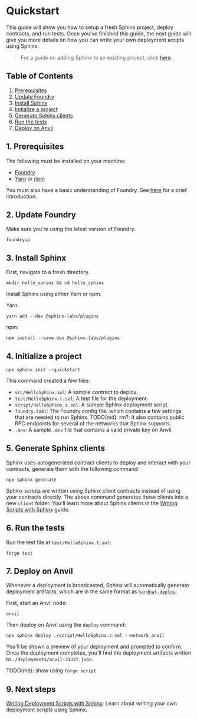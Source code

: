 # Quickstart
This guide will show you how to setup a fresh Sphinx project, deploy contracts, and run tests. Once you've finished this guide, the next guide will give you more details on how you can write your own deployment scripts using Sphinx.

> For a guide on adding Sphinx to an existing project, click [here](https://github.com/sphinx-labs/sphinx/blob/develop/docs/cli-foundry-existing-project.md).

## Table of Contents

1. [Prerequisites](#1-prerequisites)
2. [Update Foundry](#2-update-foundry)
3. [Install Sphinx](#3-install-sphinx)
4. [Initialize a project](#4-initialize-a-project)
5. [Generate Sphinx clients](#5-generate-sphinx-clients)
6. [Run the tests](#6-run-the-tests)
7. [Deploy on Anvil](#7-deploy-on-anvil)

## 1. Prerequisites

The following must be installed on your machine:
- [Foundry](https://book.getfoundry.sh/getting-started/installation)
- [Yarn](https://classic.yarnpkg.com/lang/en/docs/install/) or [npm](https://docs.npmjs.com/downloading-and-installing-node-js-and-npm)

You must also have a basic understanding of Foundry. See [here](https://book.getfoundry.sh/getting-started/first-steps) for a brief introduction.

## 2. Update Foundry

Make sure you're using the latest version of Foundry.

```
foundryup
```

## 3. Install Sphinx

First, navigate to a fresh directory.

```
mkdir hello_sphinx && cd hello_sphinx
```

Install Sphinx using either Yarn or npm.

Yarn:
```
yarn add --dev @sphinx-labs/plugins
```

npm:
```
npm install --save-dev @sphinx-labs/plugins
```

## 4. Initialize a project

```
npx sphinx init --quickstart
```

This command created a few files:
- `src/HelloSphinx.sol`: A sample contract to deploy.
- `test/HelloSphinx.t.sol`: A test file for the deployment.
- `script/HelloSphinx.s.sol`: A sample Sphinx deployment script.
- `foundry.toml`: The Foundry config file, which contains a few settings that are needed to run Sphinx. TODO(md): rm?: It also contains public RPC endpoints for several of the networks that Sphinx supports.
- `.env`: A sample `.env` file that contains a valid private key on Anvil.

## 5. Generate Sphinx clients
Sphinx uses autogenerated contract clients to deploy and interact with your contracts, generate them with the following command:

```
npx sphinx generate
```

Sphinx scripts are written using Sphinx client contracts instead of using your contracts directly. The above command generates these clients into a new `client` folder. You'll learn more about Sphinx clients in the [Writing Scripts with Sphinx](TODO) guide.

## 6. Run the tests

Run the test file at `test/HelloSphinx.t.sol`:

```
forge test
```

## 7. Deploy on Anvil

Whenever a deployment is broadcasted, Sphinx will automatically generate deployment artifacts, which
are in the same format as [`hardhat-deploy`](https://github.com/wighawag/hardhat-deploy).

First, start an Anvil node:
```
anvil
```

Then deploy on Anvil using the `deploy` command:
```
npx sphinx deploy ./script/HelloSphinx.s.sol --network anvil
```

You'll be shown a preview of your deployment and prompted to confirm. Once the deployment completes, you'll find the deployment artifacts written to `./deployments/anvil-31337.json`.

TODO(md): show using `forge script`

## 9. Next steps

[Writing Deployment Scripts with Sphinx](https://github.com/sphinx-labs/sphinx/blob/develop/docs/writing-sphinx-scripts.md): Learn about writing your own deployment scripts using Sphinx.

